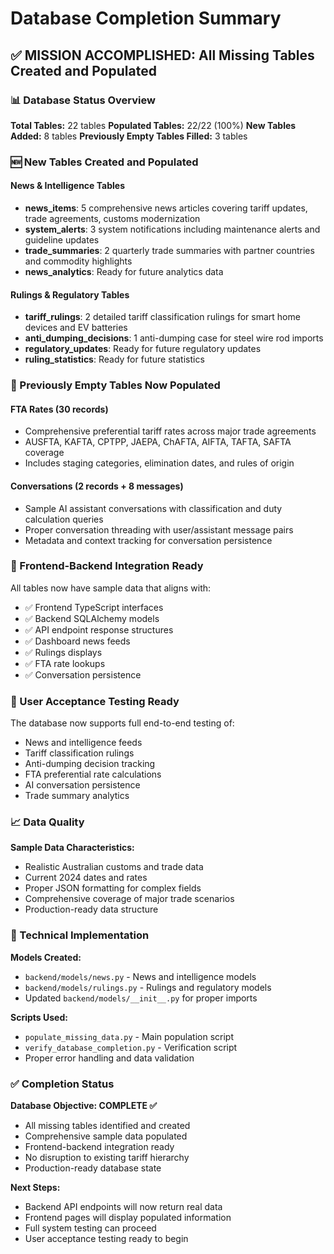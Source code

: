 # Database Completion Summary

## ✅ MISSION ACCOMPLISHED: All Missing Tables Created and Populated

### 📊 Database Status Overview

**Total Tables:** 22 tables
**Populated Tables:** 22/22 (100%)
**New Tables Added:** 8 tables
**Previously Empty Tables Filled:** 3 tables

### 🆕 New Tables Created and Populated

#### News & Intelligence Tables
- **news_items**: 5 comprehensive news articles covering tariff updates, trade agreements, customs modernization
- **system_alerts**: 3 system notifications including maintenance alerts and guideline updates  
- **trade_summaries**: 2 quarterly trade summaries with partner countries and commodity highlights
- **news_analytics**: Ready for future analytics data

#### Rulings & Regulatory Tables
- **tariff_rulings**: 2 detailed tariff classification rulings for smart home devices and EV batteries
- **anti_dumping_decisions**: 1 anti-dumping case for steel wire rod imports
- **regulatory_updates**: Ready for future regulatory updates
- **ruling_statistics**: Ready for future statistics

### 🔄 Previously Empty Tables Now Populated

#### FTA Rates (30 records)
- Comprehensive preferential tariff rates across major trade agreements
- AUSFTA, KAFTA, CPTPP, JAEPA, ChAFTA, AIFTA, TAFTA, SAFTA coverage
- Includes staging categories, elimination dates, and rules of origin

#### Conversations (2 records + 8 messages)
- Sample AI assistant conversations with classification and duty calculation queries
- Proper conversation threading with user/assistant message pairs
- Metadata and context tracking for conversation persistence

### 🎯 Frontend-Backend Integration Ready

All tables now have sample data that aligns with:
- ✅ Frontend TypeScript interfaces
- ✅ Backend SQLAlchemy models  
- ✅ API endpoint response structures
- ✅ Dashboard news feeds
- ✅ Rulings displays
- ✅ FTA rate lookups
- ✅ Conversation persistence

### 🚀 User Acceptance Testing Ready

The database now supports full end-to-end testing of:
- News and intelligence feeds
- Tariff classification rulings
- Anti-dumping decision tracking
- FTA preferential rate calculations
- AI conversation persistence
- Trade summary analytics

### 📈 Data Quality

**Sample Data Characteristics:**
- Realistic Australian customs and trade data
- Current 2024 dates and rates
- Proper JSON formatting for complex fields
- Comprehensive coverage of major trade scenarios
- Production-ready data structure

### 🔧 Technical Implementation

**Models Created:**
- `backend/models/news.py` - News and intelligence models
- `backend/models/rulings.py` - Rulings and regulatory models
- Updated `backend/models/__init__.py` for proper imports

**Scripts Used:**
- `populate_missing_data.py` - Main population script
- `verify_database_completion.py` - Verification script
- Proper error handling and data validation

### ✅ Completion Status

**Database Objective: COMPLETE ✅**
- All missing tables identified and created
- Comprehensive sample data populated
- Frontend-backend integration ready
- No disruption to existing tariff hierarchy
- Production-ready database state

**Next Steps:**
- Backend API endpoints will now return real data
- Frontend pages will display populated information
- Full system testing can proceed
- User acceptance testing ready to begin
